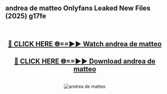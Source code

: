 <h2>andrea de matteo Onlyfans Leaked New Files (2025) g17fe</h2>
<br>
<div align="center">
<h2><a href="https://mediafiles.top/andrea_de_matteo&ref=git" rel="nofollow">🔴 CLICK HERE 🌐==►► Watch andrea de matteo</a></h2>
<h2><a href="https://mediafiles.top/andrea_de_matteo&ref=git" rel="nofollow">🔴 CLICK HERE 🌐==►► Download andrea de matteo</a></h2>
<br>
<a href="https://mediafiles.top/andrea_de_matteo&ref=git" rel="nofollow" data-target="animated-image.originalLink"><img src="https://i.ibb.co.com/xMMVF88/686577567.gif" alt="andrea de matteo" style="max-width: 100%; display: inline-block;" data-target="animated-image.originalImage"></a>
</div>
<br>
<br>